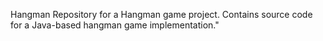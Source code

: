 Hangman
Repository for a Hangman game project. Contains source code for a Java-based hangman game implementation."

